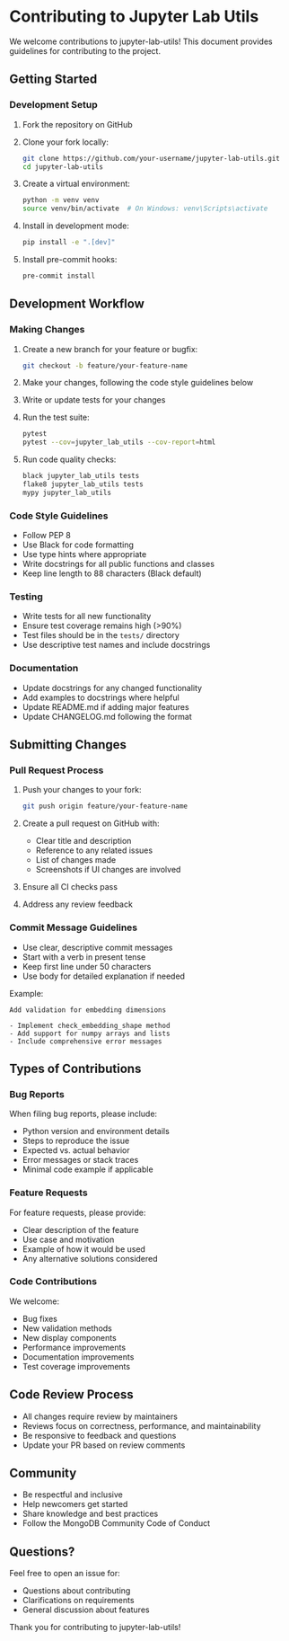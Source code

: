 # Contributing to Jupyter Lab Utils

We welcome contributions to jupyter-lab-utils! This document provides guidelines for contributing to the project.

## Getting Started

### Development Setup

1. Fork the repository on GitHub
2. Clone your fork locally:
   ```bash
   git clone https://github.com/your-username/jupyter-lab-utils.git
   cd jupyter-lab-utils
   ```

3. Create a virtual environment:
   ```bash
   python -m venv venv
   source venv/bin/activate  # On Windows: venv\Scripts\activate
   ```

4. Install in development mode:
   ```bash
   pip install -e ".[dev]"
   ```

5. Install pre-commit hooks:
   ```bash
   pre-commit install
   ```

## Development Workflow

### Making Changes

1. Create a new branch for your feature or bugfix:
   ```bash
   git checkout -b feature/your-feature-name
   ```

2. Make your changes, following the code style guidelines below

3. Write or update tests for your changes

4. Run the test suite:
   ```bash
   pytest
   pytest --cov=jupyter_lab_utils --cov-report=html
   ```

5. Run code quality checks:
   ```bash
   black jupyter_lab_utils tests
   flake8 jupyter_lab_utils tests
   mypy jupyter_lab_utils
   ```

### Code Style Guidelines

- Follow PEP 8
- Use Black for code formatting
- Use type hints where appropriate
- Write docstrings for all public functions and classes
- Keep line length to 88 characters (Black default)

### Testing

- Write tests for all new functionality
- Ensure test coverage remains high (>90%)
- Test files should be in the `tests/` directory
- Use descriptive test names and include docstrings

### Documentation

- Update docstrings for any changed functionality
- Add examples to docstrings where helpful
- Update README.md if adding major features
- Update CHANGELOG.md following the format

## Submitting Changes

### Pull Request Process

1. Push your changes to your fork:
   ```bash
   git push origin feature/your-feature-name
   ```

2. Create a pull request on GitHub with:
   - Clear title and description
   - Reference to any related issues
   - List of changes made
   - Screenshots if UI changes are involved

3. Ensure all CI checks pass

4. Address any review feedback

### Commit Message Guidelines

- Use clear, descriptive commit messages
- Start with a verb in present tense
- Keep first line under 50 characters
- Use body for detailed explanation if needed

Example:
```
Add validation for embedding dimensions

- Implement check_embedding_shape method
- Add support for numpy arrays and lists
- Include comprehensive error messages
```

## Types of Contributions

### Bug Reports

When filing bug reports, please include:
- Python version and environment details
- Steps to reproduce the issue
- Expected vs. actual behavior
- Error messages or stack traces
- Minimal code example if applicable

### Feature Requests

For feature requests, please provide:
- Clear description of the feature
- Use case and motivation
- Example of how it would be used
- Any alternative solutions considered

### Code Contributions

We welcome:
- Bug fixes
- New validation methods
- New display components
- Performance improvements
- Documentation improvements
- Test coverage improvements

## Code Review Process

- All changes require review by maintainers
- Reviews focus on correctness, performance, and maintainability
- Be responsive to feedback and questions
- Update your PR based on review comments

## Community

- Be respectful and inclusive
- Help newcomers get started
- Share knowledge and best practices
- Follow the MongoDB Community Code of Conduct

## Questions?

Feel free to open an issue for:
- Questions about contributing
- Clarifications on requirements
- General discussion about features

Thank you for contributing to jupyter-lab-utils!